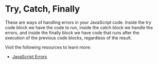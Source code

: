 # Try, Catch, Finally

These are ways of handling errors in your JavaScript code. Inside the try code block we have the code to run, inside the catch block we handle the errors, and inside the finally block we have code that runs after the execution of the previous code blocks, regardless of the result.

Visit the following resources to learn more:

- [JavaScript Errors](https://www.w3schools.com/js/js_errors.asp)
